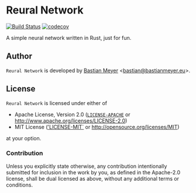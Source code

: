 # Reural Network


[![Build Status](https://travis-ci.org/BMeu/ReuralNetwork.svg?branch=master)](https://travis-ci.org/BMeu/ReuralNetwork)
[![codecov](https://codecov.io/gh/BMeu/ReuralNetwork/branch/master/graph/badge.svg)](https://codecov.io/gh/BMeu/ReuralNetwork)

A simple neural network written in Rust, just for fun.

## Author

`Reural Network` is developed by [Bastian Meyer](https://www.bastianmeyer.eu)
<[bastian@bastianmeyer.eu](mailto:bastian@bastianmeyer.eu)>.

## License

`Reural Network` is licensed under either of

 * Apache License, Version 2.0 ([`LICENSE-APACHE`](LICENSE-APACHE) or http://www.apache.org/licenses/LICENSE-2.0)
 * MIT License (['LICENSE-MIT`](LICENSE-MIT) or http://opensource.org/licenses/MIT)

at your option.

### Contribution

Unless you explicitly state otherwise, any contribution intentionally submitted for inclusion in the work by you, as
defined in the Apache-2.0 license, shall be dual licensed as above, without any additional terms or conditions.
